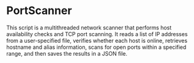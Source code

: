 # PortScanner
This script is a multithreaded network scanner that performs host availability checks and TCP port scanning. It reads a list of IP addresses from a user-specified file, verifies whether each host is online, retrieves hostname and alias information, scans for open ports within a specified range, and then saves the results in a JSON file.
